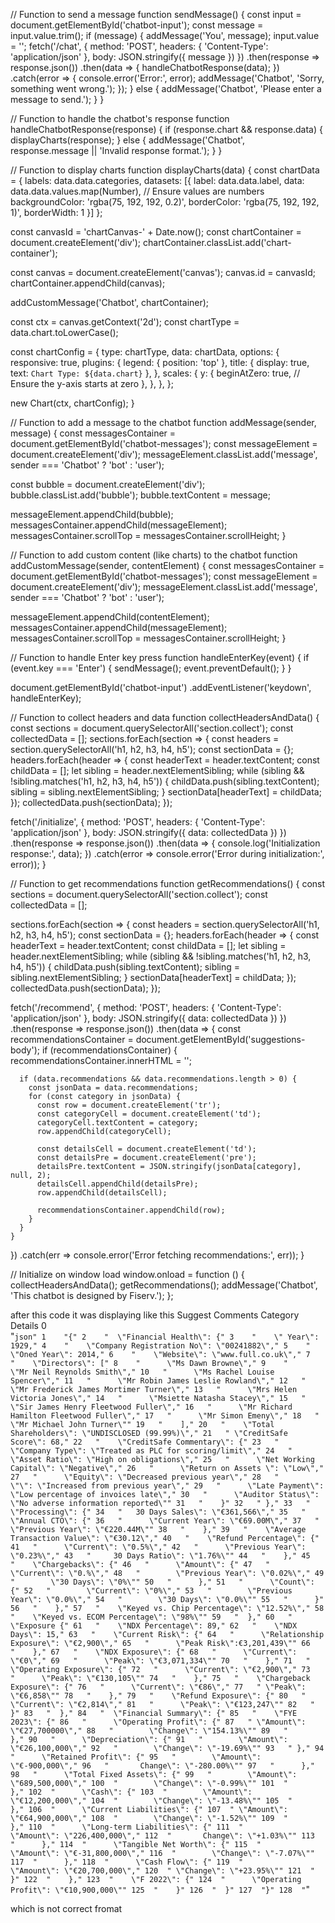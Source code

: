 // Function to send a message
function sendMessage() {
  const input = document.getElementById('chatbot-input');
  const message = input.value.trim();
  if (message) {
    addMessage('You', message);
    input.value = '';
    fetch('/chat', {
      method: 'POST',
      headers: { 'Content-Type': 'application/json' },
      body: JSON.stringify({ message })
    })
    .then(response => response.json())
    .then(data => {
      handleChatbotResponse(data);
    })
    .catch(error => {
      console.error('Error:', error);
      addMessage('Chatbot', 'Sorry, something went wrong.');
    });
  } else {
    addMessage('Chatbot', 'Please enter a message to send.');
  }
}

// Function to handle the chatbot's response
function handleChatbotResponse(response) {
  if (response.chart && response.data) {
    displayCharts(response);
  } else {
    addMessage('Chatbot', response.message || 'Invalid response format.');
  }
}

// Function to display charts
function displayCharts(data) {
  const chartData = {
    labels: data.data.categories,
    datasets: [{
      label: data.data.label,
      data: data.data.values.map(Number), // Ensure values are numbers
      backgroundColor: 'rgba(75, 192, 192, 0.2)',
      borderColor: 'rgba(75, 192, 192, 1)',
      borderWidth: 1
    }]
  };

  const canvasId = 'chartCanvas-' + Date.now();
  const chartContainer = document.createElement('div');
  chartContainer.classList.add('chart-container');

  const canvas = document.createElement('canvas');
  canvas.id = canvasId;
  chartContainer.appendChild(canvas);

  addCustomMessage('Chatbot', chartContainer);

  const ctx = canvas.getContext('2d');
  const chartType = data.chart.toLowerCase();

  const chartConfig = {
    type: chartType,
    data: chartData,
    options: {
      responsive: true,
      plugins: {
        legend: { position: 'top' },
        title: { display: true, text: `Chart Type: ${data.chart}` },
      },
      scales: {
        y: {
          beginAtZero: true, // Ensure the y-axis starts at zero
        },
      },
    },
  };

  new Chart(ctx, chartConfig);
}

// Function to add a message to the chatbot
function addMessage(sender, message) {
  const messagesContainer = document.getElementById('chatbot-messages');
  const messageElement = document.createElement('div');
  messageElement.classList.add('message', sender === 'Chatbot' ? 'bot' : 'user');

  const bubble = document.createElement('div');
  bubble.classList.add('bubble');
  bubble.textContent = message;

  messageElement.appendChild(bubble);
  messagesContainer.appendChild(messageElement);
  messagesContainer.scrollTop = messagesContainer.scrollHeight;
}

// Function to add custom content (like charts) to the chatbot
function addCustomMessage(sender, contentElement) {
  const messagesContainer = document.getElementById('chatbot-messages');
  const messageElement = document.createElement('div');
  messageElement.classList.add('message', sender === 'Chatbot' ? 'bot' : 'user');

  messageElement.appendChild(contentElement);
  messagesContainer.appendChild(messageElement);
  messagesContainer.scrollTop = messagesContainer.scrollHeight;
}

// Function to handle Enter key press
function handleEnterKey(event) {
  if (event.key === 'Enter') {
    sendMessage();
    event.preventDefault();
  }
}

document.getElementById('chatbot-input')
  .addEventListener('keydown', handleEnterKey);

// Function to collect headers and data
function collectHeadersAndData() {
  const sections = document.querySelectorAll('section.collect');
  const collectedData = [];
  sections.forEach(section => {
    const headers = section.querySelectorAll('h1, h2, h3, h4, h5');
    const sectionData = {};
    headers.forEach(header => {
      const headerText = header.textContent;
      const childData = [];
      let sibling = header.nextElementSibling;
      while (sibling && !sibling.matches('h1, h2, h3, h4, h5')) {
        childData.push(sibling.textContent);
        sibling = sibling.nextElementSibling;
      }
      sectionData[headerText] = childData;
    });
    collectedData.push(sectionData);
  });

  fetch('/initialize', {
    method: 'POST',
    headers: { 'Content-Type': 'application/json' },
    body: JSON.stringify({ data: collectedData })
  })
  .then(response => response.json())
  .then(data => {
    console.log('Initialization response:', data);
  })
  .catch(error => console.error('Error during initialization:', error));
}

// Function to get recommendations
function getRecommendations() {
  const sections = document.querySelectorAll('section.collect');
  const collectedData = [];

  sections.forEach(section => {
    const headers = section.querySelectorAll('h1, h2, h3, h4, h5');
    const sectionData = {};
    headers.forEach(header => {
      const headerText = header.textContent;
      const childData = [];
      let sibling = header.nextElementSibling;
      while (sibling && !sibling.matches('h1, h2, h3, h4, h5')) {
        childData.push(sibling.textContent);
        sibling = sibling.nextElementSibling;
      }
      sectionData[headerText] = childData;
    });
    collectedData.push(sectionData);
  });

  fetch('/recommend', {
    method: 'POST',
    headers: { 'Content-Type': 'application/json' },
    body: JSON.stringify({ data: collectedData })
  })
  .then(response => response.json())
  .then(data => {
    const recommendationsContainer = document.getElementById('suggestions-body');
    if (recommendationsContainer) {
      recommendationsContainer.innerHTML = '';

      if (data.recommendations && data.recommendations.length > 0) {
        const jsonData = data.recommendations;
        for (const category in jsonData) {
          const row = document.createElement('tr');
          const categoryCell = document.createElement('td');
          categoryCell.textContent = category;
          row.appendChild(categoryCell);

          const detailsCell = document.createElement('td');
          const detailsPre = document.createElement('pre');
          detailsPre.textContent = JSON.stringify(jsonData[category], null, 2);
          detailsCell.appendChild(detailsPre);
          row.appendChild(detailsCell);

          recommendationsContainer.appendChild(row);
        }
      }
    }
  })
  .catch(err => console.error('Error fetching recommendations:', err));
}

// Initialize on window load
window.onload = function () {
  collectHeadersAndData();
  getRecommendations();
  addMessage('Chatbot', 'This chatbot is designed by Fiserv.');
};


after this code
it was displaying like this
Suggest Comments
Category	Details
0	
"```json"
1	
"{"
2	
"  \"Financial Health\": {"
3	
"    \" Year\": 1929,"
4	
"    \"Company Registration No\": \"00241882\","
5	
"    \"Oned Year\": 2014,"
6	
"    \"Website\": \"www.full.co.uk\","
7	
"    \"Directors\": ["
8	
"      \"Ms Dawn Browne\","
9	
"      \"Mr Neil Reynolds Smith\","
10	
"      \"Ms Rachel Louise Spencer\","
11	
"      \"Mr Robin James Leslie Rowland\","
12	
"      \"Mr Frederick James Mortimer Turner\","
13	
"      \"Mrs Helen Victoria Jones\","
14	
"      \"Msiette Natasha Stacey\","
15	
"      \"Sir James Henry Fleetwood Fuller\","
16	
"      \"Mr Richard Hamilton Fleetwood Fuller\","
17	
"      \"Mr Simon Emeny\","
18	
"      \"Mr Michael John Turner\""
19	
"    ],"
20	
"    \"Total Shareholders\": \"UNDISCLOSED (99.99%)\","
21	
" \"CreditSafe Score\": 68,"
22	
"    \"CreditSafe Commentary\": {"
23	
"      \"Company Type\": \"Treated as PLC for scoring/limit\","
24	
"      \"Asset Ratio\": \"High on obligations\","
25	
"      \"Net Working Capital\": \"Negative\","
26	
"      \"Return on Assets \": \"Low\","
27	
"      \"Equity\": \"Decreased previous year\","
28	
"      \"\": \"Increased from previous year\","
29	
"      \"Late Payment\": \"Low percentage of invoices late\","
30	
"      \"Auditor Status\": \"No adverse information reported\""
31	
"    }"
32	
" },"
33	
"  \"Processing\": {"
34	
"   30 Days Sales\": \"€361,566\","
35	
"    \"Annual CTO\": {"
36	
"      \"Current Year\": \"€69.00M\","
37	
"      \"Previous Year\": \"€220.44M\""
38	
"    },"
39	
"    \"Average Transaction Value\": \"€30.12\","
40	
"    \"Refund Percentage\": {"
41	
"      \"Current\": \"0.5%\","
42	
"      \"Previous Year\": \"0.23%\","
43	
"     30 Days Ratio\": \"1.76%\""
44	
"    },"
45	
"    \"Chargebacks\": {"
46	
"      \"Amount\": {"
47	
"        \"Current\": \"0.%\","
48	
"        \"Previous Year\": \"0.02%\","
49	
"        \"30 Days\": \"0%\""
50	
"      },"
51	
"      \"Count\": {"
52	
"        \"Current\": \"0%\","
53	
"        \"Previous Year\": \"0.0%\","
54	
"        \"30 Days\": \"0.0%\""
55	
"      }"
56	
"    },"
57	
"    \"Keyed vs. Chip Percentage\": \"12.52%\","
58	
"    \"Keyed vs. ECOM Percentage\": \"98%\""
59	
"  },"
60	
"  \"Exposure {"
61	
"    \"NDX Percentage\": 89,"
62	
"    \"NDX Days\": 15,"
63	
"    \"Current Risk\": {"
64	
"      \"Relationship Exposure\": \"€2,900\","
65	
"      \"Peak Risk\":€3,201,439\""
66	
"    },"
67	
"    \"NDX Exposure\": {"
68	
"      \"Current\": \"€0\","
69	
"      \"Peak\": \"€3,071,334\""
70	
"    },"
71	
"    \"Operating Exposure\": {"
72	
"      \"Current\": \"€2,900\","
73	
"      \"Peak\": \"€130,105\""
74	
"    },"
75	
"    \"Chargeback Exposure\": {"
76	
"      \"Current\": \"€86\","
77	
" \"Peak\": \"€6,858\""
78	
"    },"
79	
"    \"Refund Exposure\": {"
80	
"      \"Current\": \"€2,814\","
81	
"      \"Peak\": \"€123,247\""
82	
"    }"
83	
"  },"
84	
"  \"Financial Summary\": {"
85	
"    \"FYE 2023\": {"
86	
"      \"Operating Profit\": {"
87	
" \"Amount\": \"€27,700000\","
88	
"        \"Change\": \"154.13%\""
89	
"      },"
90	
"      \"Depreciation\": {"
91	
"        \"Amount\": \"€26,100,000\","
92	
"        \"Change\": \"-19.69%\""
93	
" },"
94	
"      \"Retained Profit\": {"
95	
"        \"Amount\": \"€-900,000\","
96	
"       Change\": \"-280.00%\""
97	
"      },"
98	
"      \"Total Fixed Assets\": {"
99	
"        \"Amount\": \"689,500,000\","
100	
"        \"Change\": \"-0.99%\""
101	
"      },"
102	
"      \"Cash\": {"
103	
"        \"Amount\": \"€12,200,000\","
104	
"        \"Change\": \"-13.48%\""
105	
"      },"
106	
"      \"Current Liabilities\": {"
107	
" \"Amount\": \"€64,900,000\","
108	
"        \"Change\": \"-1.52%\""
109	
"      },"
110	
"      \"Long-term Liabilities\": {"
111	
"        \"Amount\": \"226,400,000\","
112	
"       Change\": \"+1.03%\""
113	
"      },"
114	
"      \"Tangible Net Worth\": {"
115	
"        \"Amount\": \"€-31,800,000\","
116	
"        \"Change\": \"-7.07%\""
117	
"      },"
118	
"      \"Cash Flow\": {"
119	
"        \"Amount\": \"€20,700,000\","
120	
" \"Change\": \"+23.95%\""
121	
"      }"
122	
"    },"
123	
"    \"F 2022\": {"
124	
"      \"Operating Profit\": \"€10,900,000\""
125	
"    }"
126	
"  }"
127	
"}"
128	
"```"


which is not correct fromat

